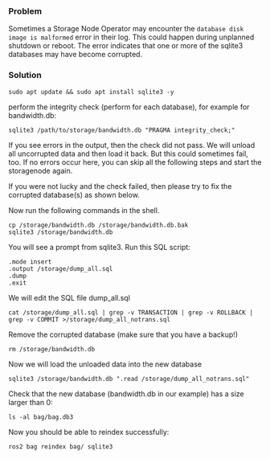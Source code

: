 ### Problem

Sometimes a Storage Node Operator may encounter the `database disk image is malformed` error in their log. This could happen during unplanned shutdown or reboot. The error indicates that one or more of the sqlite3 databases may have become corrupted.

### Solution

```
sudo apt update && sudo apt install sqlite3 -y
```

perform the integrity check (perform for each database), for example for bandwidth.db:
```
sqlite3 /path/to/storage/bandwidth.db "PRAGMA integrity_check;"
```
If you see errors in the output, then the check did not pass. We will unload all uncorrupted data and then load it back. But this could sometimes fail, too. If no errors occur here, you can skip all the following steps and start the storagenode again.

If you were not lucky and the check failed, then please try to fix the corrupted database(s) as shown below.

Now run the following commands in the shell. 

```
cp /storage/bandwidth.db /storage/bandwidth.db.bak
sqlite3 /storage/bandwidth.db
```
You will see a prompt from sqlite3. Run this SQL script:
```
.mode insert
.output /storage/dump_all.sql
.dump
.exit
```
We will edit the SQL file dump_all.sql
```
cat /storage/dump_all.sql | grep -v TRANSACTION | grep -v ROLLBACK | grep -v COMMIT >/storage/dump_all_notrans.sql
```
Remove the corrupted database (make sure that you have a backup!)
```
rm /storage/bandwidth.db
```
Now we will load the unloaded data into the new database
```
sqlite3 /storage/bandwidth.db ".read /storage/dump_all_notrans.sql"
```
Check that the new database (bandwidth.db in our example) has a size larger than 0:
```
ls -al bag/bag.db3
```
Now you should be able to reindex successfully:

```
ros2 bag reindex bag/ sqlite3
```

